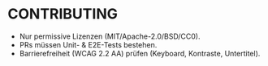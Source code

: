 # CONTRIBUTING
- Nur permissive Lizenzen (MIT/Apache-2.0/BSD/CC0).
- PRs müssen Unit- & E2E-Tests bestehen.
- Barrierefreiheit (WCAG 2.2 AA) prüfen (Keyboard, Kontraste, Untertitel).
